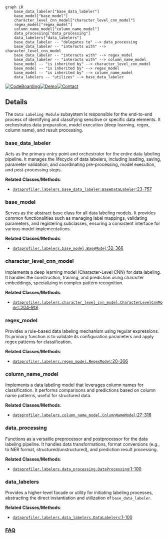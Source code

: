 ```mermaid
graph LR
    base_data_labeler["base_data_labeler"]
    base_model["base_model"]
    character_level_cnn_model["character_level_cnn_model"]
    regex_model["regex_model"]
    column_name_model["column_name_model"]
    data_processing["data_processing"]
    data_labelers["data_labelers"]
    base_data_labeler -- "delegates to" --> data_processing
    base_data_labeler -- "interacts with" --> character_level_cnn_model
    base_data_labeler -- "interacts with" --> regex_model
    base_data_labeler -- "interacts with" --> column_name_model
    base_model -- "is inherited by" --> character_level_cnn_model
    base_model -- "is inherited by" --> regex_model
    base_model -- "is inherited by" --> column_name_model
    data_labelers -- "utilizes" --> base_data_labeler
```

[![CodeBoarding](https://img.shields.io/badge/Generated%20by-CodeBoarding-9cf?style=flat-square)](https://github.com/CodeBoarding/GeneratedOnBoardings)[![Demo](https://img.shields.io/badge/Try%20our-Demo-blue?style=flat-square)](https://www.codeboarding.org/demo)[![Contact](https://img.shields.io/badge/Contact%20us%20-%20contact@codeboarding.org-lightgrey?style=flat-square)](mailto:contact@codeboarding.org)

## Details

The `Data Labeling Module` subsystem is responsible for the end-to-end process of identifying and classifying sensitive or specific data elements. It orchestrates data preparation, model execution (deep learning, regex, column name), and result processing.

### base_data_labeler
Acts as the primary entry point and orchestrator for the entire data labeling pipeline. It manages the lifecycle of data labelers, including loading, saving, parameter validation, and coordinating pre-processing, model execution, and post-processing steps.


**Related Classes/Methods**:

- <a href="https://github.com/capitalone/DataProfiler/blob/main/dataprofiler/labelers/base_data_labeler.py#L23-L757" target="_blank" rel="noopener noreferrer">`dataprofiler.labelers.base_data_labeler.BaseDataLabeler`:23-757</a>


### base_model
Serves as the abstract base class for all data labeling models. It provides common functionalities such as managing label mappings, validating parameters, and registering subclasses, ensuring a consistent interface for various model implementations.


**Related Classes/Methods**:

- <a href="https://github.com/capitalone/DataProfiler/blob/main/dataprofiler/labelers/base_model.py#L32-L366" target="_blank" rel="noopener noreferrer">`dataprofiler.labelers.base_model.BaseModel`:32-366</a>


### character_level_cnn_model
Implements a deep learning model (Character-Level CNN) for data labeling. It handles the construction, training, and prediction using character embeddings, specializing in complex pattern recognition.


**Related Classes/Methods**:

- <a href="https://github.com/capitalone/DataProfiler/blob/main/dataprofiler/labelers/character_level_cnn_model.py#L204-L918" target="_blank" rel="noopener noreferrer">`dataprofiler.labelers.character_level_cnn_model.CharacterLevelCnnModel`:204-918</a>


### regex_model
Provides a rule-based data labeling mechanism using regular expressions. Its primary function is to validate its configuration parameters and apply regex patterns for classification.


**Related Classes/Methods**:

- <a href="https://github.com/capitalone/DataProfiler/blob/main/dataprofiler/labelers/regex_model.py#L20-L306" target="_blank" rel="noopener noreferrer">`dataprofiler.labelers.regex_model.RegexModel`:20-306</a>


### column_name_model
Implements a data labeling model that leverages column names for classification. It performs comparisons and predictions based on column name patterns, useful for structured data.


**Related Classes/Methods**:

- <a href="https://github.com/capitalone/DataProfiler/blob/main/dataprofiler/labelers/column_name_model.py#L27-L316" target="_blank" rel="noopener noreferrer">`dataprofiler.labelers.column_name_model.ColumnNameModel`:27-316</a>


### data_processing
Functions as a versatile preprocessor and postprocessor for the data labeling pipeline. It handles data transformations, format conversions (e.g., to NER format, structured/unstructured), and prediction result processing.


**Related Classes/Methods**:

- <a href="https://github.com/capitalone/DataProfiler/blob/main/dataprofiler/labelers/data_processing.py#L1-L100" target="_blank" rel="noopener noreferrer">`dataprofiler.labelers.data_processing.DataProcessing`:1-100</a>


### data_labelers
Provides a higher-level facade or utility for initiating labeling processes, abstracting the direct instantiation and utilization of `base_data_labeler`.


**Related Classes/Methods**:

- <a href="https://github.com/capitalone/DataProfiler/blob/main/dataprofiler/labelers/data_labelers.py#L1-L100" target="_blank" rel="noopener noreferrer">`dataprofiler.labelers.data_labelers.DataLabelers`:1-100</a>




### [FAQ](https://github.com/CodeBoarding/GeneratedOnBoardings/tree/main?tab=readme-ov-file#faq)